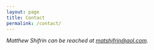```yaml
---
layout: page
title: Contact
permalink: /contact/
---
```


<address>
Matthew Shifrin can be reached at <a href="mailto:webmaster@example.com">matshifrin@aol.com</a>.
</address>